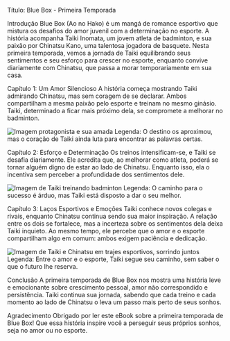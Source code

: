 Título: Blue Box - Primeira Temporada

Introdução
Blue Box (Ao no Hako) é um mangá de romance esportivo que mistura os desafios do amor juvenil com a determinação no esporte. A história acompanha Taiki Inomata, um jovem atleta de badminton, e sua paixão por Chinatsu Kano, uma talentosa jogadora de basquete. Nesta primeira temporada, vemos a jornada de Taiki equilibrando seus sentimentos e seu esforço para crescer no esporte, enquanto convive diariamente com Chinatsu, que passa a morar temporariamente em sua casa.

Capítulo 1: Um Amor Silencioso
A história começa mostrando Taiki admirando Chinatsu, mas sem coragem de se declarar. Ambos compartilham a mesma paixão pelo esporte e treinam no mesmo ginásio. Taiki, determinado a ficar mais próximo dela, se compromete a melhorar no badminton.

![Imagem protagonista e sua amada](https://cdn.leonardo.ai/users/5a9fe6c9-376d-4836-a68e-dc73e4885503/generations/9836aaca-5a61-4c3c-8438-c24ad5cb23f3/segments/3:4:1/Flux_Dev_Taiki_and_Chinatsu_standing_back_to_back_bathed_in_wa_2.jpeg)
Legenda: O destino os aproximou, mas o coração de Taiki ainda luta para encontrar as palavras certas.

Capítulo 2: Esforço e Determinação
Os treinos intensificam-se, e Taiki se desafia diariamente. Ele acredita que, ao melhorar como atleta, poderá se tornar alguém digno de estar ao lado de Chinatsu. Enquanto isso, ela o incentiva sem perceber a profundidade dos sentimentos dele.

![Imagem de Taiki treinando badminton](https://cdn.leonardo.ai/users/5a9fe6c9-376d-4836-a68e-dc73e4885503/generations/afc6e93f-0dc6-483b-99ed-e36b48f3c504/segments/3:4:1/Flux_Dev_A_crisp_dawn_breaks_over_a_stateoftheart_gymnasium_wh_2.jpeg)
Legenda: O caminho para o sucesso é árduo, mas Taiki está disposto a dar o seu melhor.

Capítulo 3: Laços Esportivos e Emoções
Taiki conhece novos colegas e rivais, enquanto Chinatsu continua sendo sua maior inspiração. A relação entre os dois se fortalece, mas a incerteza sobre os sentimentos dela deixa Taiki inquieto. Ao mesmo tempo, ele percebe que o amor e o esporte compartilham algo em comum: ambos exigem paciência e dedicação.

![Imagem de Taiki e Chinatsu em trajes esportivos, sorrindo juntos](https://cdn.leonardo.ai/users/5a9fe6c9-376d-4836-a68e-dc73e4885503/generations/099a9143-ad11-4bba-b7e0-68079a680bcc/segments/4:4:1/Flux_Dev_Ilustrao_estilo_mang_um_jovem_atleta_de_cabelo_baguna_3.jpeg)
Legenda: Entre o amor e o esporte, Taiki segue seu caminho, sem saber o que o futuro lhe reserva.

Conclusão
A primeira temporada de Blue Box nos mostra uma história leve e emocionante sobre crescimento pessoal, amor não correspondido e persistência. Taiki continua sua jornada, sabendo que cada treino e cada momento ao lado de Chinatsu o leva um passo mais perto de seus sonhos.

Agradecimento
Obrigado por ler este eBook sobre a primeira temporada de Blue Box! Que essa história inspire você a perseguir seus próprios sonhos, seja no amor ou no esporte.

